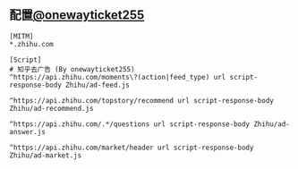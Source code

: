 ## 配置[@onewayticket255](https://github.com/onewayticket255/Surge-Script)

```properties
[MITM]
*.zhihu.com

[Script]
# 知乎去广告 (By onewayticket255)
^https://api.zhihu.com/moments\?(action|feed_type) url script-response-body Zhihu/ad-feed.js

^https://api.zhihu.com/topstory/recommend url script-response-body Zhihu/ad-recommend.js

^https://api.zhihu.com/.*/questions url script-response-body Zhihu/ad-answer.js

^https://api.zhihu.com/market/header url script-response-body Zhihu/ad-market.js

```
